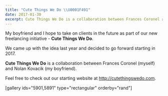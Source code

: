 ```yaml
---
title: "Cute Things We Do \\U0001F491"
date: 2017-01-30
excerpt: Cute Things We Do is a collaboration between Frances Coronel and Nolan Kovacik.
---
```


My boyfriend and I hope to take on clients in the future as part of our
new freelancing initiative - **Cute Things We Do**.

We came up with the idea last year and decided to go forward starting in
2017.

**Cute Things We Do** is a collaboration between Frances Coronel
(myself) and Nolan Kovacik (my boyfriend).

Feel free to check out our starting website at
<http://cutethingswedo.com>.

\[gallery ids="5901,5891" type="rectangular" orderby="rand"\]
